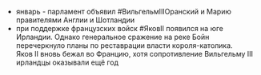* январь - парламент объявил #ВильгельмIIIОранский и Марию правителями Англии и Шотландии
* при поддержке французских войск #ЯковII появился на юге Ирландии. Однако генеральное сражение на реке Бойн перечеркнуло планы по реставрации власти короля-католика. Яков II вновь бежал во Францию, хотя сопротивление Вильгельму III ирландцы оказывали ещё год
